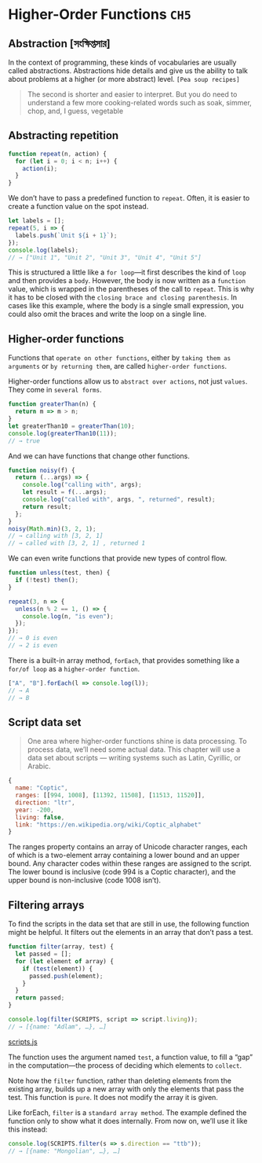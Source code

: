# Higher-Order Functions `CH5`
## Abstraction [সংক্ষিপ্তসার]

In the context of programming, these kinds of vocabularies are usually called abstractions. Abstractions hide details and give us the ability to talk about problems at a higher (or more abstract) level. 
`[Pea soup recipes]`

> The second is shorter and easier to interpret. But you do need to understand a few more cooking-related words such as soak, simmer, chop, and, I guess, vegetable
## Abstracting repetition

```javascript
function repeat(n, action) {
  for (let i = 0; i < n; i++) {
    action(i);
  }
}
```
We don’t have to pass a predefined function to `repeat`. Often, it is easier to create a function value on the spot instead.
```javascript
let labels = [];
repeat(5, i => {
  labels.push(`Unit ${i + 1}`);
});
console.log(labels);
// → ["Unit 1", "Unit 2", "Unit 3", "Unit 4", "Unit 5"]
```
This is structured a little like a `for loop`—it first describes the kind of `loop` and then provides a `body`. However, the body is now written as a `function` value, which is wrapped in the parentheses of the call to `repeat`. This is why it has to be closed with the `closing brace and closing parenthesis`. In cases like this example, where the body is a single small expression, you could also omit the braces and write the loop on a single line.

## Higher-order functions
Functions that `operate on other functions`, either by `taking them as arguments` or `by returning them`, are called `higher-order functions`.

Higher-order functions allow us to `abstract over actions`, not just `values`. They come in `several forms`.

```javascript
function greaterThan(n) {
  return m => m > n;
}
let greaterThan10 = greaterThan(10);
console.log(greaterThan10(11));
// → true
```

And we can have functions that change other functions.
```javascript
function noisy(f) {
  return (...args) => {
    console.log("calling with", args);
    let result = f(...args);
    console.log("called with", args, ", returned", result);
    return result;
  };
}
noisy(Math.min)(3, 2, 1);
// → calling with [3, 2, 1]
// → called with [3, 2, 1] , returned 1
```

We can even write functions that provide new types of control flow.

```javascript
function unless(test, then) {
  if (!test) then();
}

repeat(3, n => {
  unless(n % 2 == 1, () => {
    console.log(n, "is even");
  });
});
// → 0 is even
// → 2 is even
```
There is a built-in array method, `forEach`, that provides something like a `for/of loop` as a `higher-order function`.
```javascript 
["A", "B"].forEach(l => console.log(l));
// → A
// → B
```

## Script data set
> One area where higher-order functions shine is data processing. To process data, we’ll need some actual data. This chapter will use a data set about scripts
> — writing systems such as Latin, Cyrillic, or Arabic.

```javascript
{
  name: "Coptic",
  ranges: [[994, 1008], [11392, 11508], [11513, 11520]],
  direction: "ltr",
  year: -200,
  living: false,
  link: "https://en.wikipedia.org/wiki/Coptic_alphabet"
}
```
The ranges property contains an array of Unicode character ranges, each of which is a two-element array containing a lower bound and an upper bound. Any character codes within these ranges are assigned to the script. The lower bound is inclusive (code 994 is a Coptic character), and the upper bound is non-inclusive (code 1008 isn’t).

## Filtering arrays
To find the scripts in the data set that are still in use, the following function might be helpful. It filters out the elements in an array that don’t pass a test.


```javascript
function filter(array, test) {
  let passed = [];
  for (let element of array) {
    if (test(element)) {
      passed.push(element);
    }
  }
  return passed;
}

console.log(filter(SCRIPTS, script => script.living));
// → [{name: "Adlam", …}, …]
```
[scripts.js](https://eloquentjavascript.net/code/scripts.js) 

The function uses the argument named `test`, a function value, to fill a “gap” in the computation—the process of deciding which elements to `collect`.

Note how the `filter` function, rather than deleting elements from the existing array, builds up a new array with only the elements that pass the test. This function is `pure`. It does not modify the array it is given.

Like forEach, `filter` is a `standard array method`. The example defined the function only to show what it does internally. From now on, we’ll use it like this instead:
 


```javascript
console.log(SCRIPTS.filter(s => s.direction == "ttb"));
// → [{name: "Mongolian", …}, …]
```

## 
